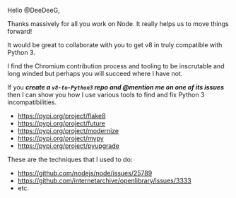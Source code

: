 Hello @DeeDeeG,

Thanks massively for all you work on Node.  It really helps us to move things forward!
    
It would be great to collaborate with you to get v8 in truly compatible with Python 3.
    
I find the Chromium contribution process and tooling to be inscrutable and long winded but perhaps you will succeed where I have not.
    
If you ___create a `v8-to-Python3` repo and @mention me on one of its issues___ then I can show you how I use various tools to find and fix Python 3 incompatibilities.
    
* https://pypi.org/project/flake8
* https://pypi.org/project/future
* https://pypi.org/project/modernize
* https://pypi.org/project/mypy
* https://pypi.org/project/pyupgrade
    
These are the techniques that I used to do:
* https://github.com/nodejs/node/issues/25789
* https://github.com/internetarchive/openlibrary/issues/3333
* etc.
    
